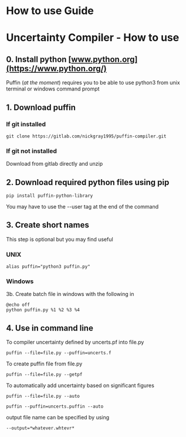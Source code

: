 # How to use Guide


# Uncertainty Compiler - How to use


## 0. Install python [www.python.org](https://www.python.org/)
Puffin (*at the moment*) requires you to be able to use python3 from unix terminal or windows command prompt

## 1. Download puffin
### If git installed

    git clone https://gitlab.com/nickgray1995/puffin-compiler.git

### If git not installed

Download from gitlab directly and unzip

## 2. Download required python files using pip

    pip install puffin-python-library

You may have to use the --user tag at the end of the command

## 3. Create short names
This step is optional but you may find useful
### UNIX

    alias puffin="python3 puffin.py"

### Windows
3b. Create batch file in windows with the following in

    @echo off
    python puffin.py %1 %2 %3 %4

## 4. Use in command line

To compiler uncertainty defined by uncerts.pf into file.py

    puffin --file=file.py --puffin=uncerts.f

To create puffin file from file.py

    puffin --file=file.py --getpf

To automatically add uncertainty based on significant figures

    puffin --file=file.py --auto

    puffin --puffin=uncerts.puffin --auto

output file name can be specified by using

    --output=*whatever.whtevr*
